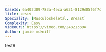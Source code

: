 ```yaml
---
CaseId: 6a402d09-783a-4eca-a631-8129d05f6f7c
Title: test9
Speciality: [Musculoskeletal, Breast]
Complexity: Easy
VideoUrl: https://vimeo.com/248213398
Author: jamie mckniff
---
```


test9